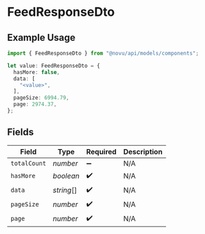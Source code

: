 # FeedResponseDto

## Example Usage

```typescript
import { FeedResponseDto } from "@novu/api/models/components";

let value: FeedResponseDto = {
  hasMore: false,
  data: [
    "<value>",
  ],
  pageSize: 6994.79,
  page: 2974.37,
};
```

## Fields

| Field              | Type               | Required           | Description        |
| ------------------ | ------------------ | ------------------ | ------------------ |
| `totalCount`       | *number*           | :heavy_minus_sign: | N/A                |
| `hasMore`          | *boolean*          | :heavy_check_mark: | N/A                |
| `data`             | *string*[]         | :heavy_check_mark: | N/A                |
| `pageSize`         | *number*           | :heavy_check_mark: | N/A                |
| `page`             | *number*           | :heavy_check_mark: | N/A                |